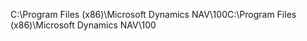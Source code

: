 <span data-ttu-id="867e1-101">C:\\Program Files \(x86\)\\Microsoft Dynamics NAV\\100</span><span class="sxs-lookup"><span data-stu-id="867e1-101">C:\\Program Files \(x86\)\\Microsoft Dynamics NAV\\100</span></span>
